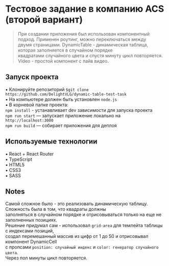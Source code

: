 # Тестовое задание в компанию ACS (второй вариант)
> При создании приложения был использован компонентный подход. Применен роутинг, можно переключаться между <br/>
> двумя страницами. DynamicTable - динамическая таблица, которая заполняется в случайном порядке <br/>
> квадратами случайного цвета и спустя минуту цикл повторяется. <br/>
> Video - простой компонент с лайв видео. <br/>

## Запуск проекта
▪️ Клонируйте репозиторий `$git clone https://github.com/DelightVLG/dynamic-table-test-task` <br/>
▪️ На компьютере должен быть установлен `node.js` <br/>
▪️ В корневой папке проекта:  <br/>
`npm install` - устанавливает dev зависимости для запуска проекта <br/>
`npm run start` — запускает приложение локально на `http://localhost:3000` <br/>
`npm run build` — собирает приложения для деплоя <br/>


## Используемые технологии
▪ React + React Router<br/>
▪ TypeScript <br/>
▪ HTML5 <br/>
▪ CSS3 <br/>
▪ SASS <br/>



## Notes
 Самой сложное было - это реализовать динамическую таблицу. Сложность была  в том, что квадраты должны </br>
 заполняться в случайном порядке и отрисовываться только на еще не заполненных позициях. </br>
 Решение придумал сам - использовал `grid-area` для темлейта таблицы с индексами позиций, </br>
 создал перемешанный массив из цифр от 1 до 50 и отрисовывал компонент DynamicCell </br>
 с пропсами `position: случайный индекс` и `color: генератор случайного цвета`. </br>
 Через пол минуты цикл повторяется.
